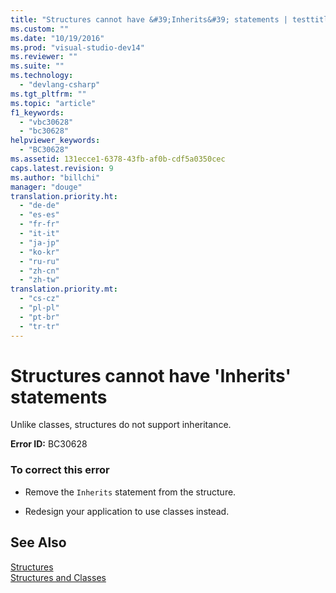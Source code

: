 ```yaml
---
title: "Structures cannot have &#39;Inherits&#39; statements | testtitle"
ms.custom: ""
ms.date: "10/19/2016"
ms.prod: "visual-studio-dev14"
ms.reviewer: ""
ms.suite: ""
ms.technology: 
  - "devlang-csharp"
ms.tgt_pltfrm: ""
ms.topic: "article"
f1_keywords: 
  - "vbc30628"
  - "bc30628"
helpviewer_keywords: 
  - "BC30628"
ms.assetid: 131ecce1-6378-43fb-af0b-cdf5a0350cec
caps.latest.revision: 9
ms.author: "billchi"
manager: "douge"
translation.priority.ht: 
  - "de-de"
  - "es-es"
  - "fr-fr"
  - "it-it"
  - "ja-jp"
  - "ko-kr"
  - "ru-ru"
  - "zh-cn"
  - "zh-tw"
translation.priority.mt: 
  - "cs-cz"
  - "pl-pl"
  - "pt-br"
  - "tr-tr"
---
```

# Structures cannot have &#39;Inherits&#39; statements
Unlike classes, structures do not support inheritance.  
  
 **Error ID:** BC30628  
  
### To correct this error  
  
-   Remove the `Inherits` statement from the structure.  
  
-   Redesign your application to use classes instead.  
  
## See Also  
 [Structures](../Topic/Structures%20\(Visual%20Basic\).md)   
 [Structures and Classes](../Topic/Structures%20and%20Classes%20\(Visual%20Basic\).md)